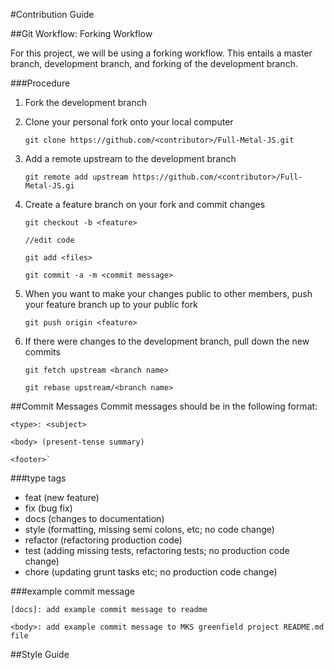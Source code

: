 #Contribution Guide

##Git Workflow: Forking Workflow

For this project, we will be using a forking workflow. This entails a master branch, development branch, and forking of
the development branch. 

###Procedure
1. Fork the development branch
2. Clone your personal fork onto your local computer

    `git clone https://github.com/<contributor>/Full-Metal-JS.git`

3. Add a remote upstream to the development branch

    `git remote add upstream https://github.com/<contributor>/Full-Metal-JS.gi`
    
4. Create a feature branch on your fork and commit changes

    `git checkout -b <feature>`
    
    `//edit code`
    
    `git add <files>`
    
    `git commit -a -m <commit message>`
    
5. When you want to make your changes public to other members, push your feature branch up to your public fork

    `git push origin <feature>`
    
6. If there were changes to the development branch, pull down the new commits

    `git fetch upstream <branch name>`
    
    `git rebase upstream/<branch name>`

##Commit Messages
Commit messages should be in the following format:


    <type>: <subject>

    <body> (present-tense summary)
 
    <footer>`

###type tags
* feat (new feature)
* fix (bug fix)
* docs (changes to documentation)
* style (formatting, missing semi colons, etc; no code change)
* refactor (refactoring production code)
* test (adding missing tests, refactoring tests; no production code change)
* chore (updating grunt tasks etc; no production code change)

###example commit message

    [docs]: add example commit message to readme
    
    <body>: add example commit message to MKS greenfield project README.md file

##Style Guide
